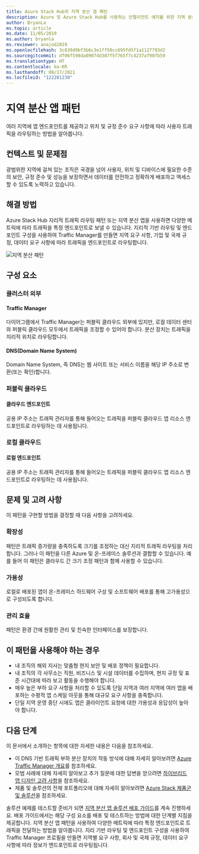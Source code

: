 ```yaml
---
title: Azure Stack Hub의 지역 분산 앱 패턴
description: Azure 및 Azure Stack Hub를 사용하는 인텔리전트 에지를 위한 지역 분산 앱 패턴에 대해 알아보세요.
author: BryanLa
ms.topic: article
ms.date: 11/05/2019
ms.author: bryanla
ms.reviewer: anajod2019
ms.openlocfilehash: 3c839d9bf3b6c3e1ff50cc695fd5f1a1127793d2
ms.sourcegitcommit: df06f598da09074d387f5f765f7c4237af98fb59
ms.translationtype: HT
ms.contentlocale: ko-KR
ms.lasthandoff: 08/17/2021
ms.locfileid: "122281230"
---
```

# <a name="geo-distributed-app-pattern"></a>지역 분산 앱 패턴

여러 지역에 앱 엔드포인트를 제공하고 위치 및 규정 준수 요구 사항에 따라 사용자 트래픽을 라우팅하는 방법을 알아봅니다.

## <a name="context-and-problem"></a>컨텍스트 및 문제점

광범위한 지역에 걸쳐 있는 조직은 국경을 넘어 사용자, 위치 및 디바이스에 필요한 수준의 보안, 규정 준수 및 성능을 보장하면서 데이터를 안전하고 정확하게 배포하고 액세스할 수 있도록 노력하고 있습니다.

## <a name="solution"></a>해결 방법

Azure Stack Hub 지리적 트래픽 라우팅 패턴 또는 지역 분산 앱을 사용하면 다양한 메트릭에 따라 트래픽을 특정 엔드포인트로 보낼 수 있습니다. 지리적 기반 라우팅 및 엔드포인트 구성을 사용하여 Traffic Manager를 만들면 지역 요구 사항, 기업 및 국제 규정, 데이터 요구 사항에 따라 트래픽을 엔드포인트로 라우팅합니다.

![지역 분산 패턴](media/pattern-geo-distributed/geo-distribution.png)

## <a name="components"></a>구성 요소

### <a name="outside-the-cloud"></a>클러스터 외부

#### <a name="traffic-manager"></a>Traffic Manager

다이어그램에서 Traffic Manager는 퍼블릭 클라우드 외부에 있지만, 로컬 데이터 센터와 퍼블릭 클라우드 모두에서 트래픽을 조정할 수 있어야 합니다. 분산 장치는 트래픽을 지리적 위치로 라우팅합니다.

#### <a name="domain-name-system-dns"></a>DNS(Domain Name System)

Domain Name System, 즉 DNS는 웹 사이트 또는 서비스 이름을 해당 IP 주소로 변환(또는 확인)합니다.

### <a name="public-cloud"></a>퍼블릭 클라우드

#### <a name="cloud-endpoint"></a>클라우드 엔드포인트

공용 IP 주소는 트래픽 관리자를 통해 들어오는 트래픽을 퍼블릭 클라우드 앱 리소스 엔드포인트로 라우팅하는 데 사용됩니다.  

### <a name="local-clouds"></a>로컬 클라우드

#### <a name="local-endpoint"></a>로컬 엔드포인트

공용 IP 주소는 트래픽 관리자를 통해 들어오는 트래픽을 퍼블릭 클라우드 앱 리소스 엔드포인트로 라우팅하는 데 사용됩니다.

## <a name="issues-and-considerations"></a>문제 및 고려 사항

이 패턴을 구현할 방법을 결정할 때 다음 사항을 고려하세요.

### <a name="scalability"></a>확장성

패턴은 트래픽 증가량을 충족하도록 크기를 조정하는 대신 지리적 트래픽 라우팅을 처리합니다. 그러나 이 패턴을 다른 Azure 및 온-프레미스 솔루션과 결합할 수 있습니다. 예를 들어 이 패턴은 클라우드 간 크기 조정 패턴과 함께 사용할 수 있습니다.

### <a name="availability"></a>가용성

로컬로 배포된 앱이 온-프레미스 하드웨어 구성 및 소프트웨어 배포를 통해 고가용성으로 구성되도록 합니다.

### <a name="manageability"></a>관리 효율

패턴은 환경 간에 원활한 관리 및 친숙한 인터페이스를 보장합니다.

## <a name="when-to-use-this-pattern"></a>이 패턴을 사용해야 하는 경우

- 내 조직의 해외 지사는 맞춤형 현지 보안 및 배포 정책이 필요합니다.
- 내 조직의 각 사무소는 직원, 비즈니스 및 시설 데이터를 수집하며, 현지 규정 및 표준 시간대에 따라 보고 활동을 수행해야 합니다.
- 매우 높은 부하 요구 사항을 처리할 수 있도록 단일 지역과 여러 지역에 여러 앱을 배포하는 수평적 앱 스케일 아웃을 통해 대규모 요구 사항을 충족합니다.
- 단일 지역 운영 중단 시에도 앱은 클라이언트 요청에 대한 가용성과 응답성이 높아야 합니다.

## <a name="next-steps"></a>다음 단계

이 문서에서 소개하는 항목에 대한 자세한 내용은 다음을 참조하세요.

- 이 DNS 기반 트래픽 부하 분산 장치의 작동 방식에 대해 자세히 알아보려면 [Azure Traffic Manager 개요](/azure/traffic-manager/traffic-manager-overview)를 참조하세요.
- 모범 사례에 대해 자세히 알아보고 추가 질문에 대한 답변을 얻으려면 [하이브리드 앱 디자인 고려 사항](overview-app-design-considerations.md)을 참조하세요.
- 제품 및 솔루션의 전체 포트폴리오에 대해 자세히 알아보려면 [Azure Stack 제품군 및 솔루션](/azure-stack)을 참조하세요.

솔루션 예제를 테스트할 준비가 되면 [지역 분산 앱 솔루션 배포 가이드](/azure/architecture/hybrid/deployments/solution-deployment-guide-geo-distributed)를 계속 진행하세요. 배포 가이드에서는 해당 구성 요소를 배포 및 테스트하는 방법에 대한 단계별 지침을 제공합니다. 지역 분산 앱 패턴을 사용하여 다양한 메트릭에 따라 특정 엔드포인트로 트래픽을 전달하는 방법을 알아봅니다. 지리 기반 라우팅 및 엔드포인트 구성을 사용하여 Traffic Manager 프로필을 만들면 지역별 요구 사항, 회사 및 국제 규정, 데이터 요구 사항에 따라 정보가 엔드포인트로 라우팅됩니다.
